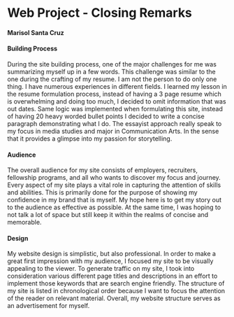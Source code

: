 # Web Project - Closing Remarks

#### Marisol Santa Cruz

#### Building Process

During the site building process, one of the major challenges for me was summarizing myself up in a few words. This challenge was similar to the one during the crafting of my resume. I am not the person to do only one thing. I have numerous experiences in different fields. I learned my lesson in the resume formulation process, instead of having a 3 page resume which is overwhelming and doing too much, I decided to omit information that was out dates. Same logic was implemented when formulating this site, instead of having 20 heavy worded bullet points I decided to write a concise paragraph demonstrating what I do. The essayist approach really speak to my focus in media studies and major in Communication Arts. In the sense that it provides a glimpse into my passion for storytelling.  

#### Audience

The overall audience for my site consists of employers, recruiters, fellowship programs, and all who wants to discover my focus and journey. Every aspect of my site plays a vital role in capturing the attention of skills and abilities. This is primarily done for the purpose of showing my confidence in my brand that is myself. My hope here is to get my story out to the audience as effective as possible. At the same time, I was hoping to not talk a lot of space but still keep it within the realms of concise and memorable.

#### Design 

My website design is simplistic, but also professional. In order to make a great first impression with my audience, I focused my site to be visually appealing to the viewer. To generate traffic on my site, I took into consideration various different page titles and descriptions in an effort to implement those keywords that are search engine friendly. The structure of my site is listed in chronological order because I want to focus the attention of the reader on relevant material. Overall, my website structure serves as an advertisement for myself.

